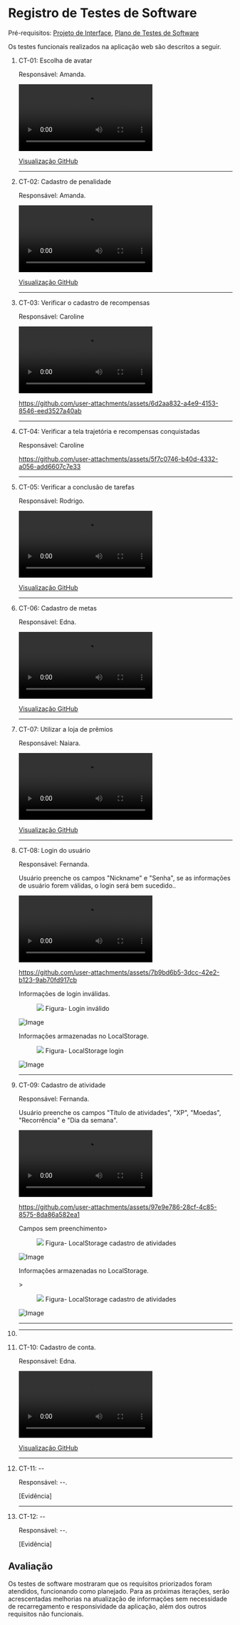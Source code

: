 # Registro de Testes de Software

Pré-requisitos: <a href="./04-Projeto de Interface.md"> Projeto de Interface</a></span>, <a href="./07-Plano de Testes de Software.md"> Plano de Testes de Software</a>

Os testes funcionais realizados na aplicação web são descritos a seguir.

<ol>
  <li>
  CT-01: Escolha de avatar

  Responsável: Amanda.

  <video controls>
    <source src="./videos/registro-ct01.mp4" type="video/mp4">
  </video>

  [Visualização GitHub](https://github.com/user-attachments/assets/15273d5e-c395-4d14-b97b-3591b5e0e28c)

  </li>

  <hr>
  
  <li>
  CT-02: Cadastro de penalidade

  Responsável: Amanda.

  <video controls>
    <source src="./videos/registro-ct02.mp4" type="video/mp4">
  </video>

  [Visualização GitHub](https://github.com/user-attachments/assets/b121b311-265b-41b7-b67b-b2e9656c209d)

  </li>

  <hr>
  
  <li>
  CT-03: Verificar o cadastro de recompensas

  Responsável: Caroline

  <video controls>
    <source src="./videos/registro-ct02.mp4" type="video/mp4">
  </video>

  https://github.com/user-attachments/assets/6d2aa832-a4e9-4153-8546-eed3527a40ab

  </li>

  <hr>
  
  <li>
CT-04: Verificar a tela trajetória e recompensas conquistadas

  Responsável: Caroline

  https://github.com/user-attachments/assets/5f7c0746-b40d-4332-a056-add6607c7e33

  </li>

  <hr>
  
  <li>
  CT-05: Verificar a conclusão de tarefas

  Responsável: Rodrigo.

  <video controls>
    <source src="./videos/registro-ct05.mp4" type="video/mp4">
  </video>

 [Visualização GitHub](https://github.com/user-attachments/assets/52622091-f73c-4ec4-bcfe-30b5e6d4b617) 

  </li>

  <hr>
  
  <li>
  CT-06: Cadastro de metas

  Responsável: Edna.

  <video controls>
    <source src="./videos/registro-ct06.mp4" type="video/mp4">
  </video>

  [Visualização GitHub](https://github.com/user-attachments/assets/93412584-8124-42d3-aabc-df399e07ae39)

  </li>


  <hr>
  
  <li>
  CT-07: Utilizar a loja de prêmios

  Responsável: Naiara.

  <video controls>
    <source src="./videos/registro-ct01.mp4" type="video/mp4">
  </video>

  [Visualização GitHub](https://github.com/user-attachments/assets/77db906a-ff4d-4626-85fc-d1e1c904071b)

  </li>

  <hr>
  
<li>
  CT-08: Login do usuário

  Responsável: Fernanda.

<p>Usuário preenche os campos "Nickname" e "Senha", se as informações de usuário forem válidas, o login será bem sucedido..</p>

<video controls>
  <source src="./videos/registro-ct08.mp4" type="video/mp4">
</video>
  
  https://github.com/user-attachments/assets/7b9bd6b5-3dcc-42e2-b123-9ab70fd917cb

  <p> Informações de login inválidas.</p>
  
<figure>
 <img src="./img/registro-ct08.png"/>
 <figcaptiion>Figura- Login inválido</figcaptiion>
</figure>

![Image](https://github.com/user-attachments/assets/fd5c25a5-319b-4dd5-b57e-865ac2a3ae36)

<p> Informações armazenadas no LocalStorage.</p>

<figure>
 <img src="./img/registro-ct08LocalStorage.png"/>
 <figcaptiion>Figura- LocalStorage login</figcaptiion>
</figure>

![Image](https://github.com/user-attachments/assets/692fac47-bc60-4efa-8f86-d304af2ffdda)

  </li>

  <hr>

  <li>
  CT-09: Cadastro de atividade

  Responsável: Fernanda.

<p>Usuário preenche os campos "Título de atividades", "XP", "Moedas", "Recorrência" e "Dia da semana".</p>

  <video controls>
  <source src="./videos/registro-ct09.mp4" type="video/mp4">
  </video>
    
  https://github.com/user-attachments/assets/97e9e786-28cf-4c85-8575-8da86a582ea1

<p>Campos sem preenchimento> 

<figure>
 <img src="./img/registro-ct09.png.png"/>
 <figcaptiion>Figura- LocalStorage cadastro de atividades</figcaptiion>
</figure>

![Image](https://github.com/user-attachments/assets/634c648e-e46d-45a6-b7cf-11c3076b392f)

<p> Informações armazenadas no LocalStorage.</p>>

<figure>
 <img src="./img/registro-ct09LocalStorage.png"/>
 <figcaptiion>Figura- LocalStorage cadastro de atividades</figcaptiion>
</figure>

![Image](https://github.com/user-attachments/assets/01221a97-f56f-42cf-b6c9-c778c025ea44)

  </li>

  <hr>

  <li>
  <hr>

  <li>
  CT-10: Cadastro de conta.

  Responsável: Edna.

   <video controls>
    <source src="./videos/registro-ct10.mp4" type="video/mp4">
  </video>

  [Visualização GitHub](https://github.com/user-attachments/assets/aff9c19d-232c-4820-a2f0-c6b2e7b17dad)

  </li>

  <hr>

  <li>
  CT-11: --

  Responsável: --.

  [Evidência]

  </li>

  <hr>

  <li>
  CT-12: --

  Responsável: --.

  [Evidência]

  </li>
</ol>
    

## Avaliação

Os testes de software mostraram que os requisitos priorizados foram atendidos, funcionando como planejado. Para as próximas iterações, serão acrescentadas melhorias na atualização de informações sem necessidade de recarregamento e responsividade da aplicação, além dos outros requisitos não funcionais.
